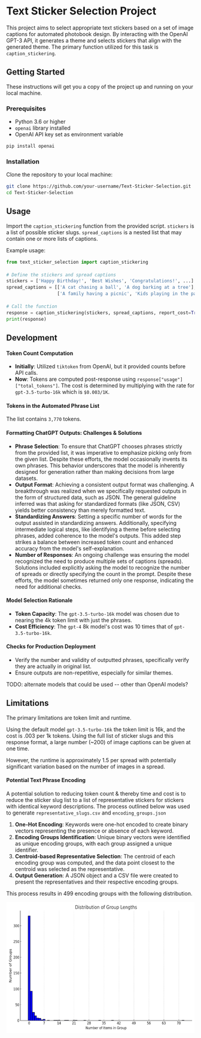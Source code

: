 # Text Sticker Selection Project

This project aims to select appropriate text stickers based on a set of image captions for automated photobook design. By interacting with the OpenAI GPT-3 API, it generates a theme and selects stickers that align with the generated theme. The primary function utilized for this task is `caption_stickering`.

## Getting Started

These instructions will get you a copy of the project up and running on your local machine.

### Prerequisites

- Python 3.6 or higher
- `openai` library installed
- OpenAI API key set as environment variable

```bash
pip install openai
```

### Installation

Clone the repository to your local machine:

```bash
git clone https://github.com/your-username/Text-Sticker-Selection.git
cd Text-Sticker-Selection
```

## Usage

Import the `caption_stickering` function from the provided script.
`stickers` is a list of possible sticker slugs.
`spread_captions` is a nested list that may contain one or more lists of captions.

Example usage:

```python
from text_sticker_selection import caption_stickering

# Define the stickers and spread captions
stickers = ['Happy Birthday!', 'Best Wishes', 'Congratulations!', ...]
spread_captions = [['A cat chasing a ball', 'A dog barking at a tree'], 
                   ['A family having a picnic', 'Kids playing in the park']]

# Call the function
response = caption_stickering(stickers, spread_captions, report_cost=True)
print(response)
```

## Development

#### **Token Count Computation**
- **Initially**: Utilized `tiktoken` from OpenAI, but it provided counts before API calls.
- **Now**: Tokens are computed post-response using `response["usage"]["total_tokens"]`. The cost is determined by multiplying with the rate for `gpt-3.5-turbo-16k` which is `$0.003/1K`.

#### **Tokens in the Automated Phrase List**
The list contains `3,770` tokens.

#### **Formatting ChatGPT Outputs: Challenges & Solutions**
- **Phrase Selection**: To ensure that ChatGPT chooses phrases strictly from the provided list, it was imperative to emphasize picking only from the given list. Despite these efforts, the model occasionally invents its own phrases. This behavior underscores that the model is inherently designed for generation rather than making decisions from large datasets.
- **Output Format**: Achieving a consistent output format was challenging. A breakthrough was realized when we specifically requested outputs in the form of structured data, such as JSON. The general guideline inferred was that asking for standardized formats (like JSON, CSV) yields better consistency than merely formatted text.
- **Standardizing Answers**:  Setting a specific number of words for the output assisted in standardizing answers. Additionally, specifying intermediate logical steps, like identifying a theme before selecting phrases, added coherence to the model's outputs. This added step strikes a balance between increased token count and enhanced accuracy from the model's self-explanation.
- **Number of Responses**: An ongoing challenge was ensuring the model recognized the need to produce multiple sets of captions (spreads). Solutions included explicitly asking the model to recognize the number of spreads or directly specifying the count in the prompt. Despite these efforts, the model sometimes returned only one response, indicating the need for additional checks.

#### **Model Selection Rationale**
- **Token Capacity**: The `gpt-3.5-turbo-16k` model was chosen due to nearing the 4k token limit with just the phrases.
- **Cost Efficiency**: The `gpt-4` 8k model's cost was 10 times that of `gpt-3.5-turbo-16k`.

#### **Checks for Production Deployment**
- Verify the number and validity of outputted phrases, specifically verify they are actually in original list.
- Ensure outputs are non-repetitive, especially for similar themes.


TODO: alternate models that could be used -- other than OpenAI models?


## Limitations

The primary limitations are token limit and runtime. 

Using the default model `gpt-3.5-turbo-16k` the token limit is 16k, and the cost is .003 per 1k tokens. Using the full list of sticker slugs and this response format, a large number (~200) of image captions can be given at one time.

However, the runtime is approximately 1.5 per spread with potentially significant variation based on the number of images in a spread.

#### Potential Text Phrase Encoding
A potential solution to reducing token count & thereby time and cost is to reduce the sticker slug list to a list of representative stickers for stickers with identical keyword descriptions. The process outlined below was used to generate `representative_slugs.csv` and `encoding_groups.json`

1. **One-Hot Encoding**: Keywords were one-hot encoded to create binary vectors representing the presence or absence of each keyword.
2. **Encoding Groups Identification**: Unique binary vectors were identified as unique encoding groups, with each group assigned a unique identifier.
3. **Centroid-based Representative Selection**: The centroid of each encoding group was computed, and the data point closest to the centroid was selected as the representative.
4. **Output Generation**: A JSON object and a CSV file were created to present the representatives and their respective encoding groups.

This process results in 499 encoding groups with the following distribution.

<img src="encoding_histogram.png" alt="Description of the image" width="600" height="350">
